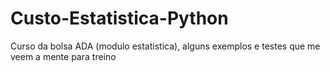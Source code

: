 # Custo-Estatistica-Python
Curso da bolsa ADA (modulo estatistica), alguns exemplos e testes que me veem a mente para treino
